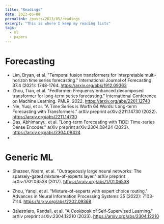 ```yaml
---
title: "Readings"
date: 2023-05-09
permalink: /posts/2023/05/readings
excerpt: "This is where I keep my reading lists"
tags:
  - ml
  - papers
---
```


# Forecasting
* Lim, Bryan, et al. "Temporal fusion transformers for interpretable multi-horizon time series forecasting." International Journal of Forecasting 37.4 (2021): 1748-1764. <https://arxiv.org/abs/1912.09363>
* Zhou, Tian, et al. "Fedformer: Frequency enhanced decomposed transformer for long-term series forecasting." International Conference on Machine Learning. PMLR, 2022. <https://arxiv.org/abs/2201.12740>
* Nie, Yuqi, et al. "A Time Series is Worth 64 Words: Long-term Forecasting with Transformers." arXiv preprint arXiv:2211.14730 (2022). <https://arxiv.org/abs/2211.14730>
* Das, Abhimanyu, et al. "Long-term Forecasting with TiDE: Time-series Dense Encoder." arXiv preprint arXiv:2304.08424 (2023). <https://arxiv.org/abs/2304.08424>
*

# Generic ML
* Shazeer, Noam, et al. "Outrageously large neural networks: The sparsely-gated mixture-of-experts layer." arXiv preprint arXiv:1701.06538 (2017). <https://arxiv.org/abs/1701.06538>
* Zhou, Yanqi, et al. "Mixture-of-experts with expert choice routing." Advances in Neural Information Processing Systems 35 (2022): 7103-7114. <https://arxiv.org/abs/2202.09368>

* Balestriero, Randall, et al. "A Cookbook of Self-Supervised Learning." arXiv preprint arXiv:2304.12210 (2023). <https://arxiv.org/abs/2304.12210>

